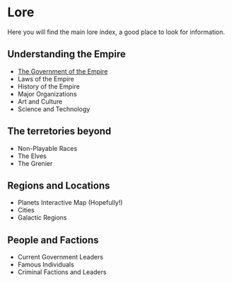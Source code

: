 # Lore
Here you will find the main lore index, a good place to look for information.

## Understanding the Empire
 * [The Government of the Empire](government.html)
 * Laws of the Empire
 * History of the Empire
 * Major Organizations
 * Art and Culture
 * Science and Technology

## The terretories beyond
 * Non-Playable Races
 * The Elves
 * The Grenier

## Regions and Locations
 * Planets Interactive Map (Hopefully!)
 * Cities
 * Galactic Regions
 

## People and Factions
 * Current Government Leaders
 * Famous Individuals
 * Criminal Factions and Leaders
